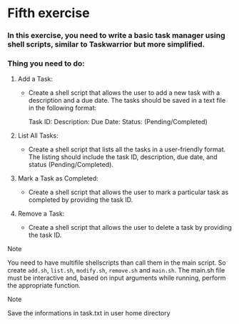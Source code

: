 # Fifth exercise

### In this exercise, you need to write a basic task manager using shell scripts, similar to Taskwarrior but more simplified.

### Thing you need to do:

1. Add a Task: 
    - Create a shell script that allows the user to add a new task with a description and a due date. The tasks should be saved in a text file in the following format:

      Task ID: <id>
      Description: <description>
      Due Date: <due date>
      Status: <status>  (Pending/Completed)
      

2. List All Tasks:
    - Create a shell script that lists all the tasks in a user-friendly format. The listing should include the task ID, description, due date, and status (Pending/Completed).

3. Mark a Task as Completed:
    - Create a shell script that allows the user to mark a particular task as completed by providing the task ID.

4. Remove a Task:
    - Create a shell script that allows the user to delete a task by providing the task ID.


> [!NOTE]
> You need to have multifile shellscripts than call them in the main script. So create `add.sh`, `list.sh`, `modify.sh`, `remove.sh` and `main.sh`.
> The main.sh file must be interactive and, based on input arguments while running, perform the appropriate function.

> [!NOTE]
> Save the informations in task.txt in user home directory
